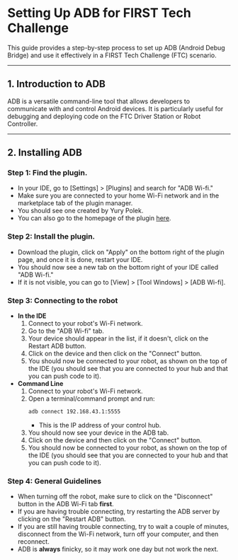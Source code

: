 # Setting Up ADB for FIRST Tech Challenge

This guide provides a step-by-step process to set up ADB (Android Debug Bridge) and use it effectively in a FIRST Tech Challenge (FTC) scenario.

---

## 1. Introduction to ADB
ADB is a versatile command-line tool that allows developers to communicate with and control Android devices. It is particularly useful for debugging and deploying code on the FTC Driver Station or Robot Controller.

---

## 2. Installing ADB

### Step 1: Find the plugin. 
- In your IDE, go to [Settings] > [Plugins] and search for "ADB Wi-fi."
- Make sure you are connected to your home Wi-Fi network and in the marketplace tab of the plugin manager.
- You should see one created by Yury Polek. 
- You can also go to the homepage of the plugin [here](https://plugins.jetbrains.com/plugin/14969-adb-wi-fi).

### Step 2: Install the plugin. 
- Download the plugin, click on "Apply" on the bottom right of the plugin page, and once it is done, restart your IDE.
- You should now see a new tab on the bottom right of your IDE called "ADB Wi-fi."
- If it is not visible, you can go to [View] > [Tool Windows] > [ADB Wi-fi].

### Step 3: Connecting to the robot
- **In the IDE**
    1. Connect to your robot's Wi-Fi network.
    2. Go to the "ADB Wi-fi" tab.
    3. Your device should appear in the list, if it doesn't, click on the Restart ADB button.
  4. Click on the device and then click on the "Connect" button.
  5. You should now be connected to your robot, as shown on the top of the IDE (you should see that you are connected to your hub and that you can push code to it).
- **Command Line**
    1. Connect to your robot's Wi-Fi network.
  2. Open a terminal/command prompt and run:
      ```bash
      adb connect 192.168.43.1:5555
      ```
     - This is the IP address of your control hub.
    3. You should now see your device in the ADB tab. 
  4. Click on the device and then click on the "Connect" button.
  5. You should now be connected to your robot, as shown on the top of the IDE (you should see that you are connected to your hub and that you can push code to it).

### Step 4: General Guidelines
- When turning off the robot, make sure to click on the "Disconnect" button in the ADB Wi-Fi tab **first**.
- If you are having trouble connecting, try restarting the ADB server by clicking on the "Restart ADB" button.
- If you are still having trouble connecting, try to wait a couple of minutes, disconnect from the Wi-Fi network, turn off your computer, and then reconnect.
- ADB is **always** finicky, so it may work one day but not work the next. 